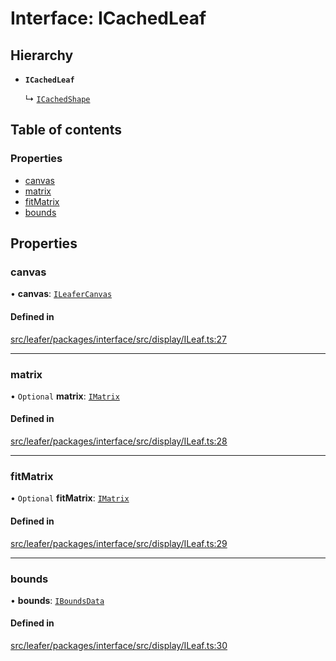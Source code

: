 # Interface: ICachedLeaf

## Hierarchy

- **`ICachedLeaf`**

  ↳ [`ICachedShape`](ICachedShape.md)

## Table of contents

### Properties

- [canvas](ICachedLeaf.md#canvas)
- [matrix](ICachedLeaf.md#matrix)
- [fitMatrix](ICachedLeaf.md#fitmatrix)
- [bounds](ICachedLeaf.md#bounds)

## Properties

### canvas

• **canvas**: [`ILeaferCanvas`](ILeaferCanvas.md)

#### Defined in

[src/leafer/packages/interface/src/display/ILeaf.ts:27](https://github.com/leaferjs/leafer/blob/e3d29379fa30ec6414b4ee45872fc9fd9c3f2178/packages/interface/src/display/ILeaf.ts#L27)

___

### matrix

• `Optional` **matrix**: [`IMatrix`](IMatrix.md)

#### Defined in

[src/leafer/packages/interface/src/display/ILeaf.ts:28](https://github.com/leaferjs/leafer/blob/e3d29379fa30ec6414b4ee45872fc9fd9c3f2178/packages/interface/src/display/ILeaf.ts#L28)

___

### fitMatrix

• `Optional` **fitMatrix**: [`IMatrix`](IMatrix.md)

#### Defined in

[src/leafer/packages/interface/src/display/ILeaf.ts:29](https://github.com/leaferjs/leafer/blob/e3d29379fa30ec6414b4ee45872fc9fd9c3f2178/packages/interface/src/display/ILeaf.ts#L29)

___

### bounds

• **bounds**: [`IBoundsData`](IBoundsData.md)

#### Defined in

[src/leafer/packages/interface/src/display/ILeaf.ts:30](https://github.com/leaferjs/leafer/blob/e3d29379fa30ec6414b4ee45872fc9fd9c3f2178/packages/interface/src/display/ILeaf.ts#L30)
